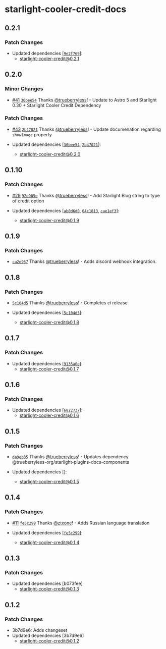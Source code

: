 # starlight-cooler-credit-docs

## 0.2.1

### Patch Changes

- Updated dependencies [[`9e2f769`](https://github.com/trueberryless-org/starlight-cooler-credit/commit/9e2f7698d3079bf36e1e7cc811e0ed9f032f401d)]:
  - starlight-cooler-credit@0.2.1

## 0.2.0

### Minor Changes

- [#41](https://github.com/trueberryless-org/starlight-cooler-credit/pull/41) [`30bee54`](https://github.com/trueberryless-org/starlight-cooler-credit/commit/30bee54b86c1c8ccd30413e3d8c4b53a6af0e370) Thanks [@trueberryless](https://github.com/trueberryless)! - Update to Astro 5 and Starlight 0.30 + Starlight Cooler Credit Dependency

### Patch Changes

- [#43](https://github.com/trueberryless-org/starlight-cooler-credit/pull/43) [`2b47021`](https://github.com/trueberryless-org/starlight-cooler-credit/commit/2b47021d50251b18592a692240066e0d4cf3418e) Thanks [@trueberryless](https://github.com/trueberryless)! - Update documenation regarding `showImage` property

- Updated dependencies [[`30bee54`](https://github.com/trueberryless-org/starlight-cooler-credit/commit/30bee54b86c1c8ccd30413e3d8c4b53a6af0e370), [`2b47021`](https://github.com/trueberryless-org/starlight-cooler-credit/commit/2b47021d50251b18592a692240066e0d4cf3418e)]:
  - starlight-cooler-credit@0.2.0

## 0.1.10

### Patch Changes

- [#29](https://github.com/trueberryless-org/starlight-cooler-credit/pull/29) [`92e905e`](https://github.com/trueberryless-org/starlight-cooler-credit/commit/92e905e1005beb67e282227768856b39d3d912b9) Thanks [@trueberryless](https://github.com/trueberryless)! - Add Starlight Blog string to type of credit option

- Updated dependencies [[`ab0d6d0`](https://github.com/trueberryless-org/starlight-cooler-credit/commit/ab0d6d02f2e8dca47620b19924bdd8f1909540c9), [`04c1813`](https://github.com/trueberryless-org/starlight-cooler-credit/commit/04c181327f6a676fe63422724f92498a2690bfc5), [`cae1ef3`](https://github.com/trueberryless-org/starlight-cooler-credit/commit/cae1ef353f0d8cf3d63ccbfd08f7ebcece1abc19)]:
  - starlight-cooler-credit@0.1.9

## 0.1.9

### Patch Changes

- [`ca2e957`](https://github.com/trueberryless-org/starlight-cooler-credit/commit/ca2e9575fd7e7cc7e346d0949ba373e9b8fed4ff) Thanks [@trueberryless](https://github.com/trueberryless)! - Adds discord webhook integration.

## 0.1.8

### Patch Changes

- [`5c104d5`](https://github.com/trueberryless-org/starlight-cooler-credit/commit/5c104d5b14b13966290122df58a8a752e98997d4) Thanks [@trueberryless](https://github.com/trueberryless)! - Completes ci release

- Updated dependencies [[`5c104d5`](https://github.com/trueberryless-org/starlight-cooler-credit/commit/5c104d5b14b13966290122df58a8a752e98997d4)]:
  - starlight-cooler-credit@0.1.8

## 0.1.7

### Patch Changes

- Updated dependencies [[`9135a0e`](https://github.com/trueberryless-org/starlight-cooler-credit/commit/9135a0e4db720ddbe8f77b564d5f2754e382e844)]:
  - starlight-cooler-credit@0.1.7

## 0.1.6

### Patch Changes

- Updated dependencies [[`6822737`](https://github.com/trueberryless-org/starlight-cooler-credit/commit/6822737ce5a66924a967e5fecc8041a60b2c164b)]:
  - starlight-cooler-credit@0.1.6

## 0.1.5

### Patch Changes

- [`da9eb35`](https://github.com/trueberryless-org/starlight-cooler-credit/commit/da9eb359c1187597a00e43959ed7f81ecb73f130) Thanks [@trueberryless](https://github.com/trueberryless)! - Updates dependency @trueberryless-org/starlight-plugins-docs-components

- Updated dependencies []:
  - starlight-cooler-credit@0.1.5

## 0.1.4

### Patch Changes

- [#11](https://github.com/trueberryless-org/starlight-cooler-credit/pull/11) [`fe5c299`](https://github.com/trueberryless-org/starlight-cooler-credit/commit/fe5c29942aec69c3beb91ab613c83f6d810fc03f) Thanks [@ztxone](https://github.com/ztxone)! - Adds Russian language translation

- Updated dependencies [[`fe5c299`](https://github.com/trueberryless-org/starlight-cooler-credit/commit/fe5c29942aec69c3beb91ab613c83f6d810fc03f)]:
  - starlight-cooler-credit@0.1.4

## 0.1.3

### Patch Changes

- Updated dependencies [b073fee]
  - starlight-cooler-credit@0.1.3

## 0.1.2

### Patch Changes

- 3b7d9e6: Adds changeset
- Updated dependencies [3b7d9e6]
  - starlight-cooler-credit@0.1.2

